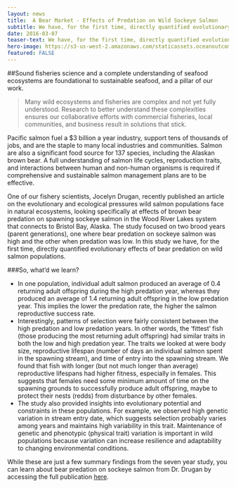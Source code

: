 ```yaml
---
layout: news
title:  A Bear Market - Effects of Predation on Wild Sockeye Salmon
subtitle: We have, for the first time, directly quantified evolutionary effects of bear predation on wild salmon populations.
date: 2016-03-07
teaser-text: We have, for the first time, directly quantified evolutionary effects of bear predation on wild salmon populations.
hero-image: https://s3-us-west-2.amazonaws.com/staticassets.oceanoutcomes.org/news+and+analysis/hero+images/bear-predation-hero.jpg
featured: FALSE
---
```

##Sound fisheries science and a complete understanding of seafood ecosystems are foundational to sustainable seafood, and a pillar of our work.

> Many wild ecosystems and fisheries are complex and not yet fully understood. Research to better understand these complexities ensures our collaborative efforts with commercial fisheries, local communities, and business result in solutions that stick. 

Pacific salmon fuel a $3 billion a year industry, support tens of thousands of jobs, and are the staple to many local industries and communities. Salmon are also a significant food source for 137 species, including the Alaskan brown bear. A full understanding of salmon life cycles, reproduction traits, and interactions between human and non-human organisms is required if comprehensive and sustainable salmon management plans are to be effective.

One of our fishery scientists, Jocelyn Drugan, recently published an article on the evolutionary and ecological pressures wild salmon populations face in natural ecosystems, looking specifically at effects of brown bear predation on spawning sockeye salmon in the Wood River Lakes system that connects to Bristol Bay, Alaska. The study focused on two brood years (parent generations), one where bear predation on sockeye salmon was high and the other when predation was low. In this study we have, for the first time, directly quantified evolutionary effects of bear predation on wild salmon populations.

###So, what’d we learn?

* In one population, individual adult salmon produced an average of 0.4 returning adult offspring during the high predation year, whereas they produced an average of 1.4 returning adult offspring in the low predation year. This implies the lower the predation rate, the higher the salmon reproductive success rate.
* Interestingly, patterns of selection were fairly consistent between the high predation and low predation years. In other words, the ‘fittest’ fish (those producing the most returning adult offspring) had similar traits in both the low and high predation year. The traits we looked at were body size, reproductive lifespan (number of days an individual salmon spent in the spawning stream), and time of entry into the spawning stream. We found that fish with longer (but not much longer than average) reproductive lifespans had higher fitness, especially in females. This suggests that females need some minimum amount of time on the spawning grounds to successfully produce adult offspring, maybe to protect their nests (redds) from disturbance by other females.
* The study also provided insights into evolutionary potential and constraints in these populations. For example, we observed high genetic variation in stream entry date, which suggests selection probably varies among years and maintains high variability in this trait. Maintenance of genetic and phenotypic (physical trait) variation is important in wild populations because variation can increase resilience and adaptability to changing environmental conditions.

While these are just a few summary findings from the seven year study, you can learn about bear predation on sockeye salmon from Dr. Drugan by accessing the full publication <a href="https://www.nature.com/articles/hdy20163" target="_blank">here</a>.
